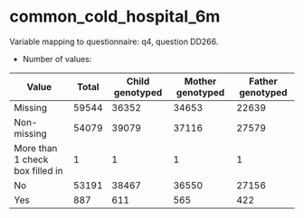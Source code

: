 # common_cold_hospital_6m
Variable mapping to questionnaire: q4, question DD266.
- Number of values:

| Value | Total | Child genotyped | Mother genotyped | Father genotyped |
| ----- | ----- | --------------- | ---------------- | ---------------- |
| Missing | 59544 | 36352 | 34653 | 22639 |
| Non-missing | 54079 | 39079 | 37116 | 27579 |
| More than 1 check box filled in | 1 | 1 | 1 |1 |
| No | 53191 | 38467 | 36550 |27156 |
| Yes | 887 | 611 | 565 |422 |



